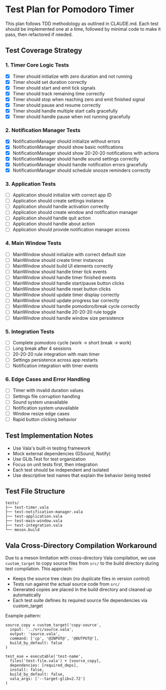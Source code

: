 # Test Plan for Pomodoro Timer

This plan follows TDD methodology as outlined in CLAUDE.md. Each test should be implemented one at a time, followed by minimal code to make it pass, then refactored if needed.

## Test Coverage Strategy

### 1. Timer Core Logic Tests
- [x] Timer should initialize with zero duration and not running
- [x] Timer should set duration correctly
- [x] Timer should start and emit tick signals
- [x] Timer should track remaining time correctly
- [x] Timer should stop when reaching zero and emit finished signal
- [x] Timer should pause and resume correctly
- [x] Timer should handle multiple start calls gracefully
- [x] Timer should handle pause when not running gracefully

### 2. Notification Manager Tests
- [x] NotificationManager should initialize without errors
- [x] NotificationManager should show basic notifications
- [x] NotificationManager should show 20-20-20 notifications with actions
- [x] NotificationManager should handle sound settings correctly
- [x] NotificationManager should handle notification errors gracefully
- [x] NotificationManager should schedule snooze reminders correctly

### 3. Application Tests
- [ ] Application should initialize with correct app ID
- [ ] Application should create settings instance
- [ ] Application should handle activation correctly
- [ ] Application should create window and notification manager
- [ ] Application should handle quit action
- [ ] Application should handle about action
- [ ] Application should provide notification manager access

### 4. Main Window Tests
- [ ] MainWindow should initialize with correct default size
- [ ] MainWindow should create timer instances
- [ ] MainWindow should build UI elements correctly
- [ ] MainWindow should handle timer tick events
- [ ] MainWindow should handle timer finished events
- [ ] MainWindow should handle start/pause button clicks
- [ ] MainWindow should handle reset button clicks
- [ ] MainWindow should update timer display correctly
- [ ] MainWindow should update progress bar correctly
- [ ] MainWindow should handle pomodoro/break cycle correctly
- [ ] MainWindow should handle 20-20-20 rule toggle
- [ ] MainWindow should handle window size persistence

### 5. Integration Tests
- [ ] Complete pomodoro cycle (work → short break → work)
- [ ] Long break after 4 sessions
- [ ] 20-20-20 rule integration with main timer
- [ ] Settings persistence across app restarts
- [ ] Notification integration with timer events

### 6. Edge Cases and Error Handling
- [ ] Timer with invalid duration values
- [ ] Settings file corruption handling
- [ ] Sound system unavailable
- [ ] Notification system unavailable
- [ ] Window resize edge cases
- [ ] Rapid button clicking behavior

## Test Implementation Notes

- Use Vala's built-in testing framework
- Mock external dependencies (GSound, Notify)
- Use GLib.Test for test organization
- Focus on unit tests first, then integration
- Each test should be independent and isolated
- Use descriptive test names that explain the behavior being tested

## Test File Structure
```
tests/
├── test-timer.vala
├── test-notification-manager.vala
├── test-application.vala
├── test-main-window.vala
├── test-integration.vala
└── meson.build
```

## Vala Cross-Directory Compilation Workaround

Due to a meson limitation with cross-directory Vala compilation, we use `custom_target` to copy source files from `src/` to the build directory during test compilation. This approach:

- Keeps the source tree clean (no duplicate files in version control)
- Tests run against the actual source code from `src/`
- Generated copies are placed in the build directory and cleaned up automatically
- Each test suite defines its required source file dependencies via custom_target

Example pattern:
```meson
source_copy = custom_target('copy-source',
  input: '../src/source.vala',
  output: 'source.vala',
  command: ['cp', '@INPUT@', '@OUTPUT@'],
  build_by_default: false
)

test_exe = executable('test-name',
  files('test-file.vala') + [source_copy],
  dependencies: [required_deps],
  install: false,
  build_by_default: false,
  vala_args: ['--target-glib=2.72']
)
```